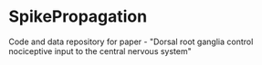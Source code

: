 # SpikePropagation
Code and data repository for paper - "Dorsal root ganglia control nociceptive input to the central nervous system"
